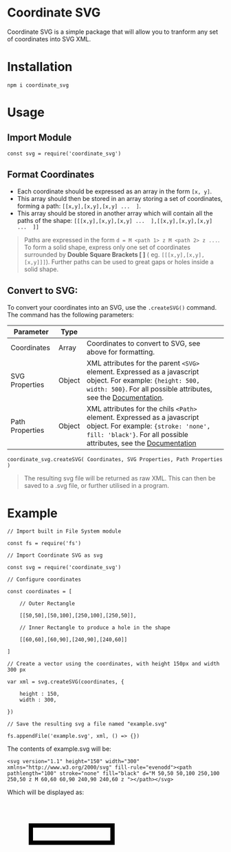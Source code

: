 # Coordinate SVG

Coordinate SVG is a simple package that will allow you to tranform any set of coordinates into SVG XML.

# Installation

`npm i coordinate_svg`

# Usage

## Import Module

`const svg = require('coordinate_svg')`

## Format Coordinates

* Each coordinate should be expressed as an array in the form `[x, y]`.
* This array should then be stored in an array storing a set of coordinates, forming a path:  `[[x,y],[x,y],[x,y] ...  ]`.
* This array should be stored in another array which will contain all the paths of the shape:  `[[[x,y],[x,y],[x,y] ...  ],[[x,y],[x,y],[x,y] ...  ]]`

> Paths are expressed in the form `d = M <path 1> z M <path 2> z ...`. To form a solid shape, express only one set of coordinates surrounded by **Double Square Brackets [ ]** ( eg. `[[[x,y],[x,y],[x,y]]]`). Further paths can be used to great gaps or holes inside a solid shape. 



## Convert to SVG:

To convert your coordinates into an SVG, use the `.createSVG()` command. The command has the following parameters:

|  Parameter  | Type| |
| ------------- | ------------- |-|
| Coordinates  | Array  |Coordinates to convert to SVG, see above for formatting.|
| SVG Properties  | Object |XML attributes for the parent `<SVG>` element. Expressed as a javascript object. For example: `{height: 500, width: 500}`. For all possible attributes, see the [Documentation](https://developer.mozilla.org/en-US/docs/Web/SVG/Element/svg).|
|Path Properties|Object|XML attributes for the chils `<Path>` element. Expressed as a javascript object. For example: `{stroke: 'none', fill: 'black'}`. For all possible attributes, see the [Documentation](https://developer.mozilla.org/en-US/docs/Web/SVG/Element/path) |

`coordinate_svg.createSVG( Coordinates, SVG Properties, Path Properties )`

> The resulting svg file will be returned as raw XML. This can then be saved to a .svg file, or further utilised in a program.

# Example

```
// Import built in File System module

const fs = require('fs')

// Import Coordinate SVG as svg

const svg = require('coordinate_svg')

// Configure coordinates

const coordinates = [

    // Outer Rectangle
    
    [[50,50],[50,100],[250,100],[250,50]],

    // Inner Rectangle to produce a hole in the shape

    [[60,60],[60,90],[240,90],[240,60]]

]

// Create a vector using the coordinates, with height 150px and width 300 px

var xml = svg.createSVG(coordinates, {

    height : 150,
    width : 300,

})

// Save the resulting svg a file named "example.svg"

fs.appendFile('example.svg', xml, () => {})

```

The contents of example.svg will be:

`<svg version="1.1" height="150" width="300" xmlns="http://www.w3.org/2000/svg" fill-rule="evenodd"><path pathlength="100" stroke="none" fill="black" d="M 50,50 50,100 250,100 250,50 z M 60,60 60,90 240,90 240,60 z "></path></svg>`

Which will be displayed as:

<svg version="1.1" height="150" width="300" xmlns="http://www.w3.org/2000/svg" fill-rule="evenodd"><path pathlength="100" stroke="none" fill="black" d="M 50,50 50,100 250,100 250,50 z M 60,60 60,90 240,90 240,60 z "></path></svg>
